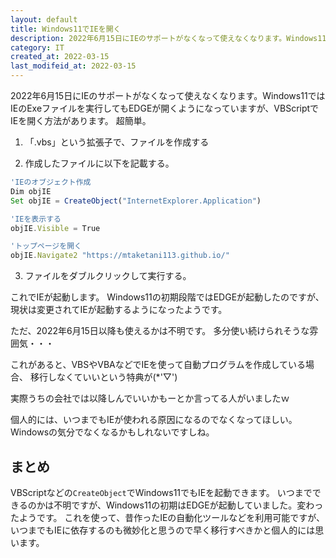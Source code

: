 ```yaml
---
layout: default
title: Windows11でIEを開く
description: 2022年6月15日にIEのサポートがなくなって使えなくなります。Windows11ではIEのExeファイルを実行してもEDGEが開くようになっていますが、VBScriptでIEを開く方法があります。ただ、2022年6月15日以降も使えるかは不明。
category: IT
created_at: 2022-03-15
last_modifeid_at: 2022-03-15
---
```


 2022年6月15日にIEのサポートがなくなって使えなくなります。Windows11ではIEのExeファイルを実行してもEDGEが開くようになっていますが、VBScriptでIEを開く方法があります。
 超簡単。

1. 「.vbs」という拡張子で、ファイルを作成する

2. 作成したファイルに以下を記載する。
 ```JavaScript
'IEのオブジェクト作成
Dim objIE
Set objIE = CreateObject("InternetExplorer.Application")

'IEを表示する
objIE.Visible = True

'トップページを開く
objIE.Navigate2 "https://mtaketani113.github.io/"
 ```
 
3. ファイルをダブルクリックして実行する。

これでIEが起動します。
Windows11の初期段階ではEDGEが起動したのですが、
現状は変更されてIEが起動するようになったようです。

 ただ、2022年6月15日以降も使えるかは不明です。
 多分使い続けられそうな雰囲気・・・

 これがあると、VBSやVBAなどでIEを使って自動プログラムを作成している場合、
 移行しなくていいという特典が(*'▽')

 実際うちの会社では以降しんでいいかもーとか言ってる人がいましたｗ

 個人的には、いつまでもIEが使われる原因になるのでなくなってほしい。
 Windowsの気分でなくなるかもしれないですしね。

 ## まとめ

 VBScriptなどの`CreateObject`でWindows11でもIEを起動できます。
 いつまでできるのかは不明ですが、Windows11の初期はEDGEが起動していました。変わったようです。
 これを使って、昔作ったIEの自動化ツールなどを利用可能ですが、
 いつまでもIEに依存するのも微妙化と思うので早く移行すべきかと個人的には思います。